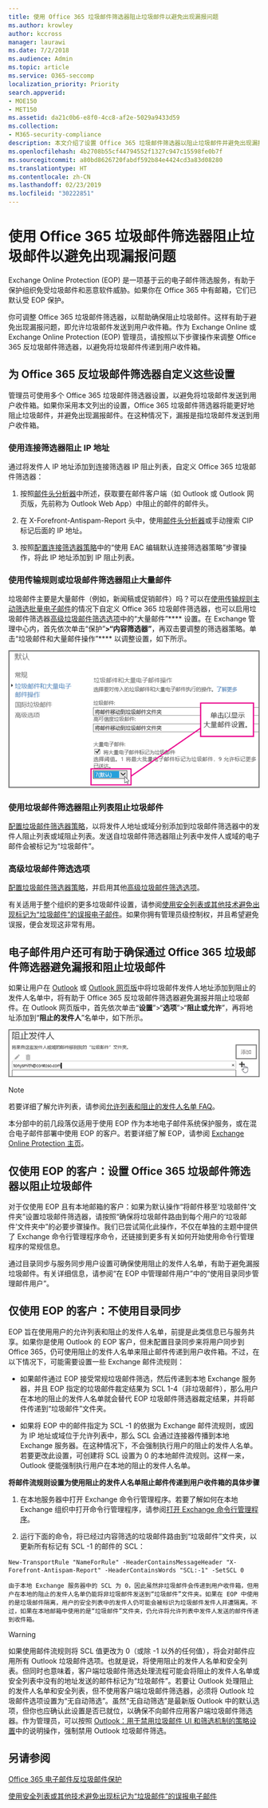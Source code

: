```yaml
---
title: 使用 Office 365 垃圾邮件筛选器阻止垃圾邮件以避免出现漏报问题
ms.author: krowley
author: kccross
manager: laurawi
ms.date: 7/2/2018
ms.audience: Admin
ms.topic: article
ms.service: O365-seccomp
localization_priority: Priority
search.appverid:
- MOE150
- MET150
ms.assetid: da21c0b6-e8f0-4cc8-af2e-5029a9433d59
ms.collection:
- M365-security-compliance
description: 本文介绍了设置 Office 365 垃圾邮件筛选器以阻止垃圾邮件并避免出现漏报邮件的技巧。管理员使用 Office 365 反垃圾邮件筛选是为了避免将垃圾邮件发送到用户收件箱。
ms.openlocfilehash: 4b2708b55cf44794552f1327c947c15598fe0b7f
ms.sourcegitcommit: a80bd8626720fabdf592b84e4424cd3a83d08280
ms.translationtype: HT
ms.contentlocale: zh-CN
ms.lasthandoff: 02/23/2019
ms.locfileid: "30222851"
---
```

# <a name="block-email-spam-with-the-office-365-spam-filter-to-prevent-false-negative-issues"></a>使用 Office 365 垃圾邮件筛选器阻止垃圾邮件以避免出现漏报问题

Exchange Online Protection (EOP) 是一项基于云的电子邮件筛选服务，有助于保护组织免受垃圾邮件和恶意软件威胁。如果你在 Office 365 中有邮箱，它们已默认受 EOP 保护。 
  
你可调整 Office 365 垃圾邮件筛选器，以帮助确保阻止垃圾邮件。这样有助于避免出现漏报问题，即允许垃圾邮件发送到用户收件箱。作为 Exchange Online 或 Exchange Online Protection (EOP) 管理员，请按照以下步骤操作来调整 Office 365 反垃圾邮件筛选器，以避免将垃圾邮件传递到用户收件箱。
  
## <a name="customize-the-office-365-anti-spam-filter-with-these-settings"></a>为 Office 365 反垃圾邮件筛选器自定义这些设置

管理员可使用多个 Office 365 垃圾邮件筛选器设置，以避免将垃圾邮件发送到用户收件箱。如果你采用本文列出的设置，Office 365 垃圾邮件筛选器将能更好地阻止垃圾邮件，并避免出现漏报邮件。在这种情况下，漏报是指垃圾邮件发送到用户收件箱。
  
### <a name="block-ip-addresses-with-a-connection-filter"></a>使用连接筛选器阻止 IP 地址

通过将发件人 IP 地址添加到连接筛选器 IP 阻止列表，自定义 Office 365 垃圾邮件筛选器：
  
1. 按照[邮件头分析器](https://go.microsoft.com/fwlink/p/?LinkId=306583)中所述，获取要在邮件客户端（如 Outlook 或 Outlook 网页版，先前称为 Outlook Web App）中阻止的邮件的邮件头。
    
2. 在 X-Forefront-Antispam-Report 头中，使用[邮件头分析器](https://testconnectivity.microsoft.com/?tabid=mha)或手动搜索 CIP 标记后面的 IP 地址。 
    
3. 按照[配置连接筛选器策略](https://technet.microsoft.com/zh-CN/library/jj200718%28v=exchg.150%29.aspx)中的“使用 EAC 编辑默认连接筛选器策略”步骤操作，将此 IP 地址添加到 IP 阻止列表。
    
### <a name="block-bulk-mail-with-transport-rules-or-the-spam-filter"></a>使用传输规则或垃圾邮件筛选器阻止大量邮件

垃圾邮件主要是大量邮件（例如，新闻稿或促销邮件）吗？可以在[使用传输规则主动筛选批量电子邮件](https://technet.microsoft.com/zh-CN/library/dn720438%28v=exchg.150%29.aspx)的情况下自定义 Office 365 垃圾邮件筛选器，也可以启用垃圾邮件筛选器[高级垃圾邮件筛选选项](https://technet.microsoft.com/zh-CN/library/jj200750%28v=exchg.150%29.aspx)中的“大量邮件”**** 设置。在 Exchange 管理中心内，首先依次单击“保护”****\>“内容筛选器”****，再双击要调整的筛选器策略。单击“垃圾邮件和大量邮件操作”**** 以调整设置，如下所示。 
  
![在 Exchange Online 中设置大量邮件筛选器](media/a45095c2-269d-45b8-a76c-999b5e78da68.png)
  
### <a name="block-email-spam-using-spam-filter-block-lists"></a>使用垃圾邮件筛选器阻止列表阻止垃圾邮件

[配置垃圾邮件筛选器策略](https://technet.microsoft.com/zh-CN/library/jj200684%28v=exchg.150%29.aspx)，以将发件人地址或域分别添加到垃圾邮件筛选器中的发件人阻止列表或域阻止列表。发送自垃圾邮件筛选器阻止列表中发件人或域的电子邮件会被标记为“垃圾邮件”。 
  
### <a name="advanced-spam-filtering-options"></a>高级垃圾邮件筛选选项

[配置垃圾邮件筛选器策略](https://technet.microsoft.com/zh-CN/library/jj200684%28v=exchg.150%29.aspx)，并启用其他[高级垃圾邮件筛选选项](https://technet.microsoft.com/zh-CN/library/jj200750%28v=exchg.150%29.aspx)。
  
有关适用于整个组织的更多垃圾邮件设置，请参阅[使用安全列表或其他技术避免出现标记为“垃圾邮件”的误报电子邮件](prevent-email-from-being-marked-as-spam-0.md)。如果你拥有管理员级控制权，并且希望避免误报，便会发现这非常有用。
  
## <a name="email-users-can-also-help-ensure-that-false-negative-and-email-spam-is-blocked-with-office-365-spam-filter"></a>电子邮件用户还可有助于确保通过 Office 365 垃圾邮件筛选器避免漏报和阻止垃圾邮件

如果让用户在 [Outlook](https://go.microsoft.com/fwlink/p/?LinkId=270065) 或 [Outlook 网页版](https://go.microsoft.com/fwlink/p/?LinkId=294862)中将垃圾邮件发件人地址添加到阻止的发件人名单中，将有助于 Office 365 反垃圾邮件筛选器避免漏报并阻止垃圾邮件。在 Outlook 网页版中，首先依次单击“**设置**”\>“**选项**”\>“**阻止或允许**”，再将地址添加到“**阻止的发件人**”名单中，如下所示。 
  
![在 Outlook 网页版中阻止发件人](media/fdf51381-2527-4819-ac2a-5dff84d2a36d.png)
  
> [!NOTE]
> 若要详细了解允许列表，请参阅[允许列表和阻止的发件人名单 FAQ](https://technet.microsoft.com/zh-CN/library/dn133608%28v=exchg.150%29.aspx)。 
  
本分部中的前几段落仅适用于使用 EOP 作为本地电子邮件系统保护服务，或在混合电子邮件部署中使用 EOP 的客户。若要详细了解 EOP，请参阅 [Exchange Online Protection 主页](https://products.office.com/zh-CN/exchange/exchange-email-security-spam-protection)。
  
## <a name="eop-only-customers-set-up-the-office-365-spam-filter-to-block-email-spam"></a>仅使用 EOP 的客户：设置 Office 365 垃圾邮件筛选器以阻止垃圾邮件

对于仅使用 EOP 且有本地邮箱的客户：如果为默认操作“将邮件移至‘垃圾邮件’文件夹”设置垃圾邮件筛选器，请按照“确保将垃圾邮件路由到每个用户的‘垃圾邮件’文件夹中”的必要步骤操作。我们已尝试简化此操作，不仅在单独的主题中提供了 Exchange 命令行管理程序命令，还链接到更多有关如何开始使用命令行管理程序的常规信息。
  
通过目录同步与服务同步用户设置可确保使用阻止的发件人名单，有助于避免漏报垃圾邮件。有关详细信息，请参阅“在 EOP 中管理邮件用户”中的“使用目录同步管理邮件用户”。
  
## <a name="eop-only-customers-who-are-not-using-directory-synchronization"></a>仅使用 EOP 的客户：不使用目录同步

EOP 旨在使用用户的允许列表和阻止的发件人名单，前提是此类信息已与服务共享。如果你是使用 Outlook 的 EOP 客户，但未配置目录同步来将用户同步到 Office 365，仍可使用阻止的发件人名单来阻止邮件传递到用户收件箱。不过，在以下情况下，可能需要设置一些 Exchange 邮件流规则：
  
- 如果邮件通过 EOP 接受常规垃圾邮件筛选，然后传递到本地 Exchange 服务器，并且 EOP 指定的垃圾邮件裁定结果为 SCL 1-4（非垃圾邮件），那么用户在本地的阻止的发件人名单就会替代 EOP 垃圾邮件筛选器裁定结果，并将邮件传递到“垃圾邮件”文件夹。
    
- 如果将 EOP 中的邮件指定为 SCL -1 的依据为 Exchange 邮件流规则，或因为 IP 地址或域位于允许列表中，那么 SCL 会通过连接器传播到本地 Exchange 服务器。在这种情况下，不会强制执行用户的阻止的发件人名单。若要更改此设置，可创建将 SCL 设置为 0 的本地邮件流规则。这样一来，Outlook 便能强制执行用户在本地的阻止的发件人名单。
    
**将邮件流规则设置为使用阻止的发件人名单阻止邮件传递到用户收件箱的具体步骤**
  
1. 在本地服务器中打开 Exchange 命令行管理程序。若要了解如何在本地 Exchange 组织中打开命令行管理程序，请参阅[打开 Exchange 命令行管理程序](https://technet.microsoft.com/library/dd638134%28v=exchg.160%29.aspx)。
    
2. 运行下面的命令，将已经过内容筛选的垃圾邮件路由到“垃圾邮件”文件夹，以更新所有标记有 SCL -1 的邮件的 SCL：
    
  ```
  New-TransportRule "NameForRule" -HeaderContainsMessageHeader "X-Forefront-Antispam-Report" -HeaderContainsWords "SCL:-1" -SetSCL 0
  ```

    由于本地 Exchange 服务器中的 SCL 为 0，因此虽然非垃圾邮件会传递到用户收件箱，但用户在本地的阻止的发件人名单仍能将非垃圾邮件发送到“垃圾邮件”文件夹。如果在 EOP 中使用的是垃圾邮件隔离，用户的安全列表中的发件人仍可能会被标识为垃圾邮件发件人并遭隔离。不过，如果在本地邮箱中使用的是“垃圾邮件”文件夹，仍允许将允许列表中发件人发送的邮件传递到收件箱。

> [!WARNING]
> 如果使用邮件流规则将 SCL 值更改为 0（或除 -1 以外的任何值），将会对邮件应用所有 Outlook 垃圾邮件选项。也就是说，将使用阻止的发件人名单和安全列表。但同时也意味着，客户端垃圾邮件筛选处理流程可能会将阻止的发件人名单或安全列表中没有的地址发送的邮件标记为“垃圾邮件”。若要让 Outlook 处理阻止的发件人名单和安全列表，但不使用客户端垃圾邮件筛选器，必须将 Outlook 垃圾邮件选项设置为“无自动筛选”。虽然“无自动筛选”是最新版 Outlook 中的默认选项，但你也应确认此设置是否已就位，以确保不向邮件应用客户端垃圾邮件筛选器。作为管理员，可以按照 [Outlook：用于禁用垃圾邮件 UI 和筛选机制的策略设置](https://support.microsoft.com/zh-CN/kb/2180568)中的说明操作，强制禁用 Outlook 垃圾邮件筛选。
  
## <a name="see-also"></a>另请参阅

[Office 365 电子邮件反垃圾邮件保护](anti-spam-protection.md)
  
[使用安全列表或其他技术避免出现标记为“垃圾邮件”的误报电子邮件](prevent-email-from-being-marked-as-spam-0.md)
  

